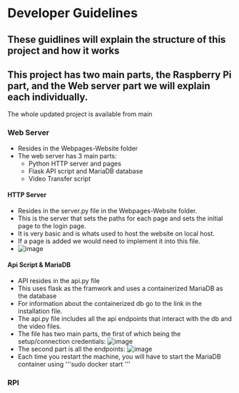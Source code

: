 # Developer Guidelines
## These guidlines will explain the structure of this project and how it works  
  
## This project has two main parts, the Raspberry Pi part, and the Web server part we will explain each individually.   
The whole updated project is available from main

### Web Server
 - Resides in the Webpages-Website folder
 - The web server has 3 main parts:
   - Python HTTP server and pages
   - Flask API script and MariaDB database
   - Video Transfer script
  
#### HTTP Server
 - Resides in the server.py file in the Webpages-Website folder. 
 - This is the server that sets the paths for each page and sets the initial page to the login page.
 - It is very basic and is whats used to host the website on local host.
 - If a page is added we would need to implement it into this file.
 - ![image](https://github.com/CSCD488-Winter2024/project-description-user-stories-and-glossary-construction-camera/assets/124394194/38915928-d790-439d-89ee-853b52ab95b8)


#### Api Script & MariaDB
 - API resides in the api.py file
 - This uses flask as the framwork and uses a containerized MariaDB as the database
 - For information about the containerized db go to the link in the installation file.
 - The api.py file includes all the api endpoints that interact with the db and the video files.
 - The file has two main parts, the first of which being the setup/connection credentials: ![image](https://github.com/CSCD488-Winter2024/project-description-user-stories-and-glossary-construction-camera/assets/124394194/0210ae70-bb7c-47a8-a291-6d715de8d973)
 - The second part is all the endpoints: ![image](https://github.com/CSCD488-Winter2024/project-description-user-stories-and-glossary-construction-camera/assets/124394194/e65b8530-79ae-4527-9732-6aa48058ec9b)
 - Each time you restart the machine, you will have to start the MariaDB container using '''sudo docker start <containerID>'''



### RPI
